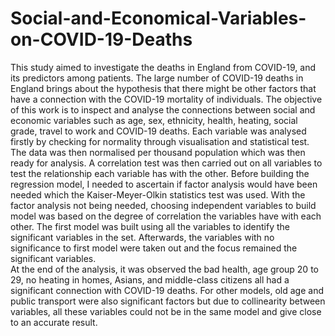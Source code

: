 # Social-and-Economical-Variables-on-COVID-19-Deaths
This study aimed to investigate the deaths in England from COVID-19, and its predictors among patients. 
The large number of COVID-19 deaths in England brings about the hypothesis that there might be other factors that have a connection with the COVID-19 mortality of individuals. 
The objective of this work is to inspect and analyse the connections between social and economic variables such as age, sex, ethnicity, health, heating, social grade, travel to work and COVID-19 deaths. 
Each variable was analysed firstly by checking for normality through visualisation and statistical test. 
The data was then normalised per thousand population which was then ready for analysis. 
A correlation test was then carried out on all variables to test the relationship each variable has with the other. 
Before building the regression model, I needed to ascertain if factor analysis would have been needed which the Kaiser-Meyer-Olkin statistics test was used. 
With the factor analysis not being needed, choosing independent variables to build model was based on the degree of correlation the variables have with each other. 
The first model was built using all the variables to identify the significant variables in the set. 
Afterwards, the variables with no significance to first model were taken out and the focus remained the significant variables.  
At the end of the analysis, it was observed the bad health, age group 20 to 29, no heating in homes, Asians, and middle-class citizens all had a significant connection with COVID-19 deaths. 
For other models, old age and public transport were also significant factors but due to collinearity between variables, all these variables could not be in the same model and give close to an accurate result.
